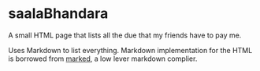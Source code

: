# saalaBhandara

A small HTML page that lists all the due that my friends have to pay me. 

Uses Markdown to list everything. 
Markdown implementation for the HTML is borrowed from [marked](https://marked.js.org/), a low lever markdown complier.